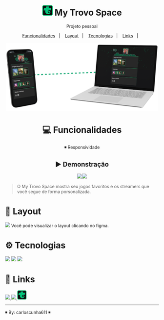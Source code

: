 <h1 align="center"><a href = "https://carloscunha611.github.io/MyTrovoSpace/" target = '_blank' ><img src = "./.github/favicon.png"></a> My Trovo Space</h1>

<p align="center">
Projeto pessoal
</p>

<p align="center">
  <a href="#-Funcionalidades">Funcionalidades</a>&nbsp;&nbsp;&nbsp;|&nbsp;&nbsp;&nbsp;
  <a href="#-layout">Layout</a>&nbsp;&nbsp;&nbsp;|&nbsp;&nbsp;&nbsp;
  <a href="#-Tecnologias">Tecnologias</a>&nbsp;&nbsp;&nbsp;|&nbsp;&nbsp;&nbsp;
  <a href="#-Links">Links</a>&nbsp;&nbsp;&nbsp;|&nbsp;&nbsp;&nbsp;
</p>

<div align = center>

<div width=50>

<img src = "./.github/preview.png" width=500>

</div>

# 💻 Funcionalidades

◾ Responsividade

## ▶ Demonstração

<img src = "./.github/mobile.gif" width=125><img src = "./.github/desktop.gif" width=350>

</div>

> O My Trovo Space mostra seu jogos favoritos e os streamers que você segue de forma porsonalizada.

# 🎨 Layout

<a href = "https://www.figma.com/file/odj0jJMU1JqvU8i8dLv7Do/My-Trovo-Space?node-id=0%3A1&t=trNJLAE7GGDtVhFP-1" target = '_blank'><img src="https://cdn.jsdelivr.net/gh/devicons/devicon/icons/figma/figma-original.svg" width =20 /></a> Você pode visualizar o layout clicando no figma.

# ⚙ Tecnologias

<img src="https://cdn.jsdelivr.net/gh/devicons/devicon/icons/html5/html5-original.svg" width = 40/> <img src="https://cdn.jsdelivr.net/gh/devicons/devicon/icons/css3/css3-original.svg" width = 40/> <img src="https://cdn.jsdelivr.net/gh/devicons/devicon/icons/git/git-original.svg" width = 40/>

# 🔗 Links

<a href = "https://t.me/Carloscunha611"><img src='https://img.shields.io/badge/Telegram-2CA5E0?style=for-the-badge&logo=telegram&logoColor=white'> <a href = "https://www.linkedin.com/in/carloscunha611/"><img src="https://img.shields.io/badge/LinkedIn-0077B5?style=for-the-badge&logo=linkedin&logoColor=white"/></a><a href = "https://carloscunha611.github.io/MyTrovoSpace/" target = 'blank'> <img src = "./.github/favicon.png" width=30></a>

---

◾ By: carloscunha611 ◾
